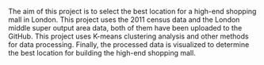 The aim of this project is to select the best location for a high-end shopping mall in London. This project uses the 2011 census data and the London middle super output area data, both of them have been uploaded to the GitHub. This project uses K-means clustering analysis and other methods for data processing. Finally, the processed data is visualized to determine the best location for building the high-end shopping mall.
